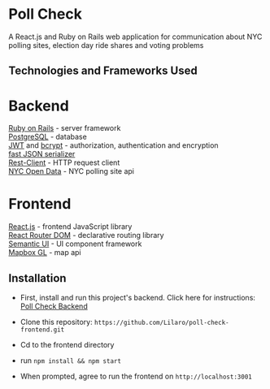 # Poll Check
A React.js and Ruby on Rails web application for communication about NYC polling sites, election day ride shares and voting problems


## Technologies and Frameworks Used
# Backend
[Ruby on Rails](https://rubyonrails.org/) - server framework  
[PostgreSQL](https://www.postgresql.org/) - database  
[JWT](https://jwt.io/) and [bcrypt](https://rubygems.org/gems/bcrypt/versions/3.1.12) - authorization, authentication and encryption  
[fast JSON serializer](https://github.com/Netflix/fast_jsonapi)  
[Rest-Client](https://github.com/rest-client/rest-client) - HTTP request client  
[NYC Open Data](https://data.cityofnewyork.us/City-Government/Voting-Poll-Sites/mifw-tguq) - NYC polling site api  

# Frontend
[React.js](https://reactjs.org/docs/getting-started.html) - frontend JavaScript library  
[React Router DOM](https://www.npmjs.com/package/react-router-dom) - declarative routing library  
[Semantic UI](https://react.semantic-ui.com/) - UI component framework  
[Mapbox GL](https://docs.mapbox.com/mapbox-gl-js/api/) - map api  

## Installation

* First, install and run this project's backend. Click here for instructions: [Poll Check Backend](https://github.com/Lilaro/poll-check-backend)


* Clone this repository: ```https://github.com/Lilaro/poll-check-frontend.git```
* Cd to the frontend directory
* run ```npm install && npm start```
* When prompted, agree to run the frontend on ```http://localhost:3001```
